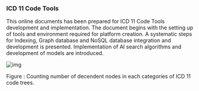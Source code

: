 ### ICD 11 Code Tools



This online documents has been prepared for ICD 11 Code Tools development and implementation. The document begins with the setting up of tools and environment required for platform creation. A systematic steps for Indexing, Graph database and NoSQL database integration and development is presented. Implementation of AI search algorithms and development of models are introduced.

![img](img/icd11.png)

Figure : Counting number of decendent nodes in each categories of ICD 11 code trees.
        
